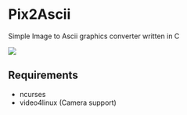 # Pix2Ascii
Simple Image to Ascii graphics converter written in C


![](https://raw.githubusercontent.com/Blackdeer1524/Pix2Ascii/master/Media/CurrentProjectState.gif)

## Requirements
 * ncurses     
 * video4linux (Camera support)
